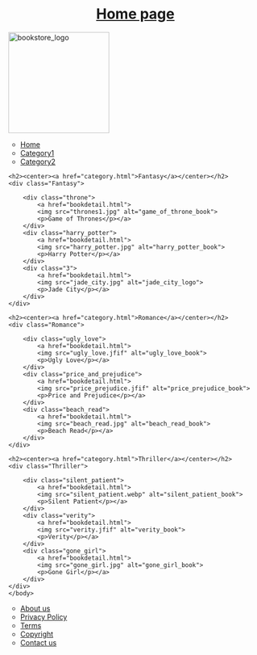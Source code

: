 <!DOCTYPE html>
<html lang="en">
   <head>
      <meta charset="UTF=8">
      <meta name="viewport" content="width=device-width, initial-scale=1">
      <title>Home</title>
      <link rel="stylesheet" href="home.css" type="text/css">
   </head>
   
   <center>
    <h1><u>Home page</u></h1>
   </center>
   
   
  <body>
   <div class="contain">
        <div class="topnavbar">
            <img src="bookstore.webp" alt="bookstore_logo" style="width:200px;height:200px;" class="store_logo">    
            <nav>
                <ul type="circle">    
                    <div class="topnav">
                        <li><a href="home.html" >Home</a></li>
                        <li><a href="category.html">Category1</a></li>
                        <li><a href="category.html">Category2</a></li>
                    </div>
                </ul>
            </nav>
        </div>    
    </div>

   

    <h2><center><a href="category.html">Fantasy</a></center></h2>
    <div class="Fantasy">

        <div class="throne">
            <a href="bookdetail.html">
            <img src="thrones1.jpg" alt="game_of_throne_book">
            <p>Game of Thrones</p></a>
        </div>
        <div class="harry_potter">
            <a href="bookdetail.html">
            <img src="harry_potter.jpg" alt="harry_potter_book">
            <p>Harry Potter</p></a>
        </div>
        <div class="3">
            <a href="bookdetail.html">
            <img src="jade_city.jpg" alt="jade_city_logo">
            <p>Jade City</p></a>
        </div>
    </div>

    <h2><center><a href="category.html">Romance</a></center></h2>
    <div class="Romance">

        <div class="ugly_love">
            <a href="bookdetail.html">
            <img src="ugly_love.jfif" alt="ugly_love_book">
            <p>Ugly Love</p></a>
        </div>
        <div class="price_and_prejudice">
            <a href="bookdetail.html">
            <img src="price_prejudice.jfif" alt="price_prejudice_book">
            <p>Price and Prejudice</p></a>
        </div>
        <div class="beach_read">
            <a href="bookdetail.html">
            <img src="beach_read.jpg" alt="beach_read_book">
            <p>Beach Read</p></a>
        </div>
    </div>

    <h2><center><a href="category.html">Thriller</a></center></h2>
    <div class="Thriller">

        <div class="silent_patient">
            <a href="bookdetail.html">
            <img src="silent_patient.webp" alt="silent_patient_book">
            <p>Silent Patient</p></a>
        </div>
        <div class="verity">
            <a href="bookdetail.html">
            <img src="verity.jfif" alt="verity_book">
            <p>Verity</p></a>
        </div>
        <div class="gone_girl">
            <a href="bookdetail.html">
            <img src="gone_girl.jpg" alt="gone_girl_book">
            <p>Gone Girl</p></a>
        </div>
    </div>
    </body>

<footer>
    <nav>
        <ul type="circle">    
        <div class="botnav">
            <li><a href="#">About us</a></li>
            <li><a href="#">Privacy Policy</a></li>
            <li><a href="#">Terms</a></li>
            <li><a href="#">Copyright</a></li>
            <li><a href="contact us.html">Contact us</a></li>
        </div>
        </ul>
       </nav<br>    
</footer>
</html>
